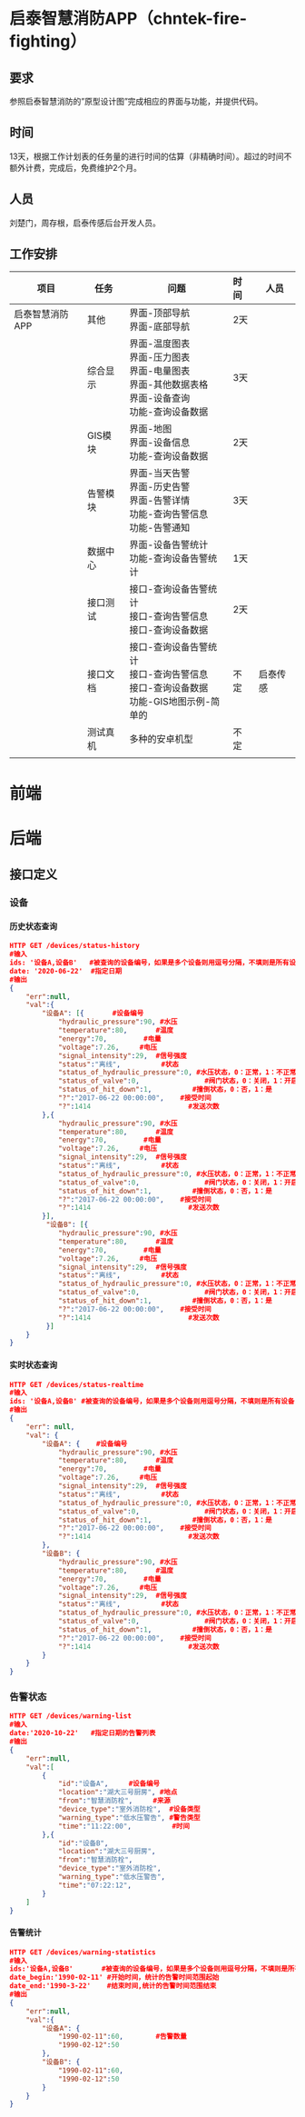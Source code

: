 # 启泰智慧消防APP（chntek-fire-fighting）

## 要求

参照启泰智慧消防的”原型设计图”完成相应的界面与功能，并提供代码。

## 时间

13天，根据工作计划表的任务量的进行时间的估算（非精确时间）。超过的时间不额外计费，完成后，免费维护2个月。

## 人员

刘楚门，周存根，启泰传感后台开发人员。

## 工作安排

| 项目            | 任务     | 问题                                                         | 时间 | 人员     |
| --------------- | -------- | ------------------------------------------------------------ | :--- | -------- |
| 启泰智慧消防APP | 其他     | 界面-顶部导航  <br />界面-底部导航                           | 2天  |          |
|                 | 综合显示 | 界面-温度图表  <br />界面-压力图表  <br />界面-电量图表  <br />界面-其他数据表格  <br />界面-设备查询  <br />功能-查询设备数据 | 3天  |          |
|                 | GIS模块  | 界面-地图<br />界面-设备信息<br />功能-查询设备数据          | 2天  |          |
|                 | 告警模块 | 界面-当天告警  <br />界面-历史告警  <br />界面-告警详情  <br />功能-查询告警信息  <br />功能-告警通知 | 3天  |          |
|                 | 数据中心 | 界面-设备告警统计  <br />功能-查询设备告警统计               | 1天  |          |
|                 | 接口测试 | 接口-查询设备告警统计  <br />接口-查询告警信息  <br />接口-查询设备数据 | 2天  |          |
|                 | 接口文档 | 接口-查询设备告警统计  <br />接口-查询告警信息  <br />接口-查询设备数据  <br />功能-GIS地图示例-简单的 | 不定 | 启泰传感 |
|                 | 测试真机 | 多种的安卓机型                                               | 不定 |          |
|                 |          |                                                              |      |          |

#  前端

# 后端

## 接口定义

### 设备

#### 历史状态查询

```json
HTTP GET /devices/status-history
#输入
ids: '设备A,设备B' 	 #被查询的设备编号，如果是多个设备则用逗号分隔，不填则是所有设备
date: '2020-06-22'	#指定日期
#输出
{
    "err":null,
    "val":{
        "设备A": [{		#设备编号
            "hydraulic_pressure":90, #水压
            "temperature":80,		#温度
            "energy":70,    	 #电量
            "voltage":7.26,     #电压
            "signal_intensity":29,  #信号强度
            "status":"离线",       	#状态
            "status_of_hydraulic_pressure":0, #水压状态，0：正常，1：不正常
            "status_of_valve":0,				#阀门状态，0：关闭，1：开启
            "status_of_hit_down":1,			 #撞倒状态，0：否，1：是
            "?":"2017-06-22 00:00:00",	  #接受时间
            "?":1414						#发送次数
		},{		
            "hydraulic_pressure":90, #水压
            "temperature":80,		#温度
            "energy":70,    	 #电量
            "voltage":7.26,     #电压
            "signal_intensity":29,  #信号强度
            "status":"离线",       	#状态
            "status_of_hydraulic_pressure":0, #水压状态，0：正常，1：不正常
            "status_of_valve":0,				#阀门状态，0：关闭，1：开启
            "status_of_hit_down":1,			 #撞倒状态，0：否，1：是
            "?":"2017-06-22 00:00:00",	  #接受时间
            "?":1414						#发送次数	
		}],
       	 "设备B": [{
            "hydraulic_pressure":90, #水压
            "temperature":80,		#温度
            "energy":70,    	 #电量
            "voltage":7.26,     #电压
            "signal_intensity":29,  #信号强度
            "status":"离线",       	#状态
            "status_of_hydraulic_pressure":0, #水压状态，0：正常，1：不正常
            "status_of_valve":0,				#阀门状态，0：关闭，1：开启
            "status_of_hit_down":1,			 #撞倒状态，0：否，1：是
            "?":"2017-06-22 00:00:00",	  #接受时间
            "?":1414						#发送次数		
         }]
    }
}
```

#### 实时状态查询

```json
HTTP GET /devices/status-realtime
#输入
ids: '设备A,设备B' #被查询的设备编号，如果是多个设备则用逗号分隔，不填则是所有设备
#输出
{
    "err": null,
    "val": { 
        "设备A": {	#设备编号
            "hydraulic_pressure":90, #水压
            "temperature":80,		#温度
            "energy":70,    	 #电量
            "voltage":7.26,     #电压
            "signal_intensity":29,  #信号强度
            "status":"离线",       	#状态
            "status_of_hydraulic_pressure":0, #水压状态，0：正常，1：不正常
            "status_of_valve":0,				#阀门状态，0：关闭，1：开启
            "status_of_hit_down":1,			 #撞倒状态，0：否，1：是
            "?":"2017-06-22 00:00:00",	  #接受时间
            "?":1414						#发送次数
        },
        "设备B": {
            "hydraulic_pressure":90, #水压
            "temperature":80,		#温度
            "energy":70,    	 #电量
            "voltage":7.26,     #电压
            "signal_intensity":29,  #信号强度
            "status":"离线",       	#状态
            "status_of_hydraulic_pressure":0, #水压状态，0：正常，1：不正常
            "status_of_valve":0,				#阀门状态，0：关闭，1：开启
            "status_of_hit_down":1,			 #撞倒状态，0：否，1：是
            "?":"2017-06-22 00:00:00",	  #接受时间
            "?":1414						#发送次数
        }
	}
}
```

### 告警状态

```json
HTTP GET /devices/warning-list
#输入
date:'2020-10-22' 	#指定日期的告警列表
#输出
{
    "err":null,
    "val":[
        {
            "id":"设备A",		#设备编号
            "location":"湖大三号厨房", #地点
            "from":"智慧消防栓",		#来源
            "device_type":"室外消防栓",	#设备类型
            "warning_type":"低水压警告",	#警告类型
            "time":"11:22:00",			#时间
        },{
            "id":"设备B",
            "location":"湖大三号厨房",
            "from":"智慧消防栓",
            "device_type":"室外消防栓",
            "warning_type":"低水压警告",
            "time":"07:22:12",
        }
    ]
}
```

#### 告警统计

```json
HTTP GET /devices/warning-statistics
#输入
ids:'设备A,设备B'		#被查询的设备编号，如果是多个设备则用逗号分隔，不填则是所有设备
date_begin:'1990-02-11'	#开始时间，统计的告警时间范围起始
date_end:'1990-3-22'	#结束时间,统计的告警时间范围结束
#输出
{
    "err":null,
    "val":{
        "设备A": {
            "1990-02-11":60,		#告警数量
            "1990-02-12":50
        },
        "设备B": {
            "1990-02-11":60,
            "1990-02-12":50
        }
    }
}
```

